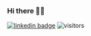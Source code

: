 ### Hi there 👋😺
[![linkedin badge](https://img.shields.io/badge/Victor%20Ro-Mah?color=blue&&logo=linkedin)](linkedin.com/in/victor-rodionov/)
![visitors](https://visitor-badge.glitch.me/badge?page_id=vctrro.visitor-badge)

<!--
**vctrro/vctrro** is a ✨ _special_ ✨ repository because its `README.md` (this file) appears on your GitHub profile.

Here are some ideas to get you started:

- 🔭 I’m currently working on ...
- 🌱 I’m currently learning ...
- 👯 I’m looking to collaborate on ...
- 🤔 I’m looking for help with ...
- 💬 Ask me about ...
- 📫 How to reach me: ...
- 😄 Pronouns: ...
- ⚡ Fun fact: ...
-->
